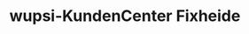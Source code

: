 ---
title: "wupsi-KundenCenter Fixheide"
url: /leverkusen/wupsi-kundencenter-fixheide/
shop: Tickets
---